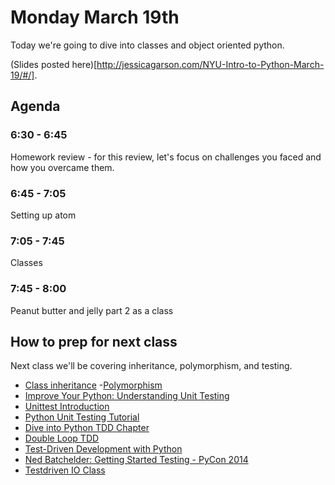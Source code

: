 # Monday March 19th
Today we're going to dive into classes and object oriented python.

(Slides posted here)[http://jessicagarson.com/NYU-Intro-to-Python-March-19/#/].

## Agenda
### 6:30 - 6:45
Homework review - for this review, let's focus on challenges you faced and how you overcame them.
### 6:45 - 7:05
Setting up atom
### 7:05 - 7:45
Classes
### 7:45 - 8:00
Peanut butter and jelly part 2 as a class

## How to prep for next class
Next class we'll be covering inheritance, polymorphism, and testing.
- [Class inheritance](https://www.digitalocean.com/community/tutorials/understanding-class-inheritance-in-python-3)
-[Polymorphism](https://www.digitalocean.com/community/tutorials/how-to-apply-polymorphism-to-classes-in-python-3)
- [Improve Your Python: Understanding Unit Testing](https://jeffknupp.com/blog/2013/12/09/improve-your-python-understanding-unit-testing/)
- [Unittest Introduction](http://pythontesting.net/framework/unittest/unittest-introduction/)
- [Python Unit Testing Tutorial](https://cgoldberg.github.io/python-unittest-tutorial/)
- [Dive into Python TDD Chapter](http://www.diveintopython.net/unit_testing/index.html)
- [Double Loop TDD](http://coding-is-like-cooking.info/2013/04/outside-in-development-with-double-loop-tdd/)
- [Test-Driven Development with Python](http://chimera.labs.oreilly.com/books/1234000000754/index.html)
- [Ned Batchelder: Getting Started Testing - PyCon 2014](https://www.youtube.com/watch?v=FxSsnHeWQBY)
- [Testdriven IO Class](https://testdriven.io/part-one-intro)

